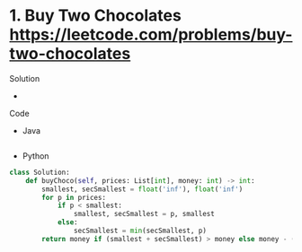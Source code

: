 # 1. Buy Two Chocolates https://leetcode.com/problems/buy-two-chocolates

Solution

- 

Code

- Java

```java

```

- Python

```python
class Solution:
    def buyChoco(self, prices: List[int], money: int) -> int:
        smallest, secSmallest = float('inf'), float('inf')
        for p in prices:
            if p < smallest:
                smallest, secSmallest = p, smallest
            else:
                secSmallest = min(secSmallest, p)
        return money if (smallest + secSmallest) > money else money - (smallest + secSmallest)
```
